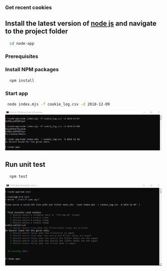 ### Get recent cookies


## Install the latest version of [node js](https://nodejs.org/en/download/) and navigate to the project folder

```sh
  cd node-app
 ```
### Prerequisites
### Install NPM packages

```sh
  npm install
```
### Start app

 ```sh
  node index.mjs -f cookie_log.csv -d 2018-12-09
 ```

![Screenshot](screenshot.png)

## Run unit test
```sh
  npm test
 ```

![Screenshot](screenshot_test.png)


